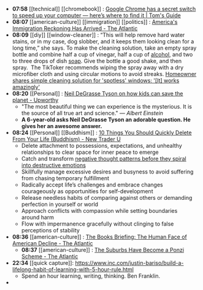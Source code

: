 - **07:58** [[technical]] [[chromebook]] :  [Google Chrome has a secret switch to speed up your computer — here’s where to find it | Tom's Guide](https://www.tomsguide.com/computing/how-to-enable-memory-saver-google-chrome)
- **08:07** [[american-culture]] [[immigration]] [[politics]] :  [America's Immigration Reckoning Has Arrived - The Atlantic](https://www.theatlantic.com/books/archive/2024/01/jonathan-blitzer-everyone-who-is-gone-is-here-immigration/677301/)
- **08:09** [[diy]] [[window-cleaner]] : “This will help remove hard water stains, or in my case, dog slobber, and it keeps them looking clean for a long time,” she says.  To make the cleaning solution, take an empty spray bottle and combine half a cup of vinegar, half a cup of [alcohol](https://www.thecooldown.com/shop/best-sustainable-drinks/ "Cheers to these sustainable drinks"), and two to three drops of dish [soap](https://www.thecooldown.com/shop/best-clean-hand-soap/ "Top clean hand soaps for non-toxic hand washing"). Give the bottle a good shake, and then spray.   The TikToker recommends wiping the spray away with a dry microfiber cloth and using circular motions to avoid streaks. [Homeowner shares simple cleaning solution for 'spotless' windows: '[It] works amazingly'](https://www.thecooldown.com/green-home/diy-window-cleaning-spray-vinegar-alcohol/)
- **08:20** [[Personal]] :  [Neil DeGrasse Tyson on how kids can save the planet - Upworthy](https://www.upworthy.com/kids-climate-change-rp)
	- "The most beautiful thing we can experience is the mysterious. It is the source of all true art and science." — *Albert Einstein*
	- **A 6-year-old asks ​Neil DeGrasse Tyson an adorable question. He gives her an awesome answer.**
- **08:24** [[Personal]] [[Buddhism]] :  [10 Things You Should Quickly Delete From Your Life (Buddhism) - New Trader U](https://www.newtraderu.com/2024/01/30/10-things-you-should-quickly-delete-from-your-life-buddhism/)
	- Delete attachment to possessions, expectations, and unhealthy relationships to clear space for inner peace to emerge
	- Catch and transform [negative thought patterns before they spiral into destructive emotions](https://www.newtraderu.com/2023/02/12/dealing-with-negative-emotions/)
	- Skillfully manage excessive desires and busyness to avoid suffering from chasing temporary fulfillment
	- Radically accept life’s challenges and embrace changes courageously as opportunities for self-development
	- Release needless habits of comparing against others or demanding perfection in yourself or world
	- Approach conflicts with compassion while setting boundaries around harm
	- Flow with impermanence gracefully without clinging to false perceptions of stability
- **08:36** [[american-culture]] :  [The Books Briefing: The Human Face of American Decline - The Atlantic](https://www.theatlantic.com/newsletters/archive/2024/01/books-briefing-american-decline-alex-kotlowitz/677258/)
	- **08:37** [[american-culture]] :  [The Suburbs Have Become a Ponzi Scheme - The Atlantic](https://www.theatlantic.com/books/archive/2024/01/benjamin-herold-disillusioned-suburbs/677229/)
- **22:34** [[quick capture]]:  https://www.inc.com/justin-bariso/build-a-lifelong-habit-of-learning-with-5-hour-rule.html
	- Spend an hour learning, writing, thinking. Ben Franklin.
-